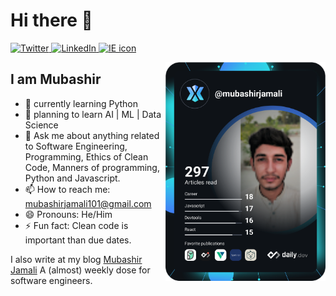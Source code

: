 # Hi there 👋

<div align="left">
  <a href="https://twitter.com/der_mubashir">
    <img
      src="https://img.shields.io/twitter/follow/der_mubashir?label=Twitter&logo=twitter&style=flat-square&color=1da1f2&logoColor=ffffff"
      alt="Twitter"
    />
  </a>
  <a href="https://linkedin.com/in/mubashirjamali">
    <img
      src="https://img.shields.io/static/v1?logo=linkedin&style=flat-square&color=0072b1&label=LinkedIn&message=%E2%98%86"
      alt="LinkedIn"
    />
  </a>
  <a href="https://mubashirjamali.glitch.me">
    <img
      src="https://img.shields.io/static/v1?logo=internet-explorer&style=flat-square&color=0072b1&label=Blog&message=mubashirjamali.glitch.me"
      alt="IE icon"
    />
  </a>

  <a href="https://app.daily.dev/mubashirjamali"><img align="right" src="https://github.com/mubashirjamali101/mubashirjamali101/blob/main/devcard.svg" width="256" alt="Mubashir Jamali's Dev Card"/></a>
</div>

## I am Mubashir

- 🔭 currently learning Python
- 🔖 planning to learn AI | ML | Data Science
- 💬 Ask me about anything related to Software Engineering, Programming, Ethics of Clean Code, Manners of programming, Python and Javascript.
- 📫 How to reach me: mubashirjamali101@gmail.com
- 😄 Pronouns: He/Him
- ⚡ Fun fact: Clean code is important than due dates.

I also write at my blog [Mubashir Jamali](https://mubashirjamali.glitch.me)
A (almost) weekly dose for software engineers.
